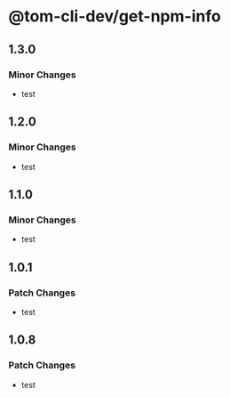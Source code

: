 # @tom-cli-dev/get-npm-info

## 1.3.0

### Minor Changes

- test

## 1.2.0

### Minor Changes

- test

## 1.1.0

### Minor Changes

- test

## 1.0.1

### Patch Changes

- test

## 1.0.8

### Patch Changes

- test
